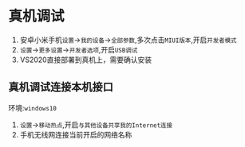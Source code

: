 # 真机调试

1. 安卓小米手机`设置`->`我的设备`->`全部参数`,多次点击`MIUI版本`,开启`开发者模式`
2. `设置`->`更多设置`->`开发者选项`,开启`USB调试`
3. VS2020直接部署到真机上，需要确认安装

## 真机调试连接本机接口

环境:`windows10`

1. `设置`->`移动热点`,开启`与其他设备共享我的Internet连接`
2. 手机无线网连接当前开启的网络名称
